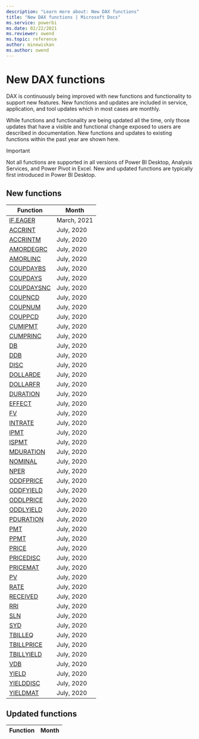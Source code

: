 ```yaml
---
description: "Learn more about: New DAX functions"
title: "New DAX functions | Microsoft Docs"
ms.service: powerbi 
ms.date: 02/22/2021
ms.reviewer: owend
ms.topic: reference
author: minewiskan
ms.author: owend
---
```

# New DAX functions

DAX is continuously being improved with new functions and functionality to support new features. New functions and updates are included in service, application, and tool updates which in most cases are monthly.

While functions and functionality are being updated all the time, only those updates that have a visible and functional change exposed to users are described in documentation. New functions and updates to existing functions within the past year are shown here.

> [!IMPORTANT]
> Not all functions are supported in all versions of Power BI Desktop, Analysis Services, and Power Pivot in Excel. New and updated functions are typically first introduced in Power BI Desktop.
  
## New functions

|Function  |Month  |
|---------|---------|
|[IF.EAGER](if-eager-function-dax.md)     | March, 2021 |
|[ACCRINT](accrint-function-dax.md)     | July, 2020 |
|[ACCRINTM](accrintm-function-dax.md)     | July, 2020 |
|[AMORDEGRC](amordegrc-function-dax.md)     | July, 2020 |
|[AMORLINC](amorlinc-function-dax.md)     | July, 2020 |
|[COUPDAYBS](coupdaybs-function-dax.md)     | July, 2020 |
|[COUPDAYS](coupdays-function-dax.md)     | July, 2020 |
|[COUPDAYSNC](coupdaysnc-function-dax.md)     | July, 2020 |
|[COUPNCD](coupncd-function-dax.md)     | July, 2020 |
|[COUPNUM](coupnum-function-dax.md)     | July, 2020 |
|[COUPPCD](couppcd-function-dax.md)     | July, 2020 |
|[CUMIPMT](cumipmt-function-dax.md)     | July, 2020 |
|[CUMPRINC](cumprinc-function-dax.md)     | July, 2020 |
|[DB](db-function-dax.md)     | July, 2020 |
|[DDB](ddb-function-dax.md)     | July, 2020 |
|[DISC](disc-function-dax.md)     | July, 2020 |
|[DOLLARDE](dollarde-function-dax.md)     | July, 2020 |
|[DOLLARFR](dollarfr-function-dax.md)     | July, 2020 |
|[DURATION](duration-function-dax.md)     | July, 2020 |
|[EFFECT](effect-function-dax.md)     |  July, 2020 |
|[FV](fv-function-dax.md)     | July, 2020 |
|[INTRATE](intrate-function-dax.md)     | July, 2020 |
|[IPMT](ipmt-function-dax.md)     | July, 2020 |
|[ISPMT](ispmt-function-dax.md)     | July, 2020 |
|[MDURATION](mduration-function-dax.md)     | July, 2020 |
|[NOMINAL](nominal-function-dax.md)     | July, 2020  |
|[NPER](nper-function-dax.md)     | July, 2020 |
|[ODDFPRICE](oddfprice-function-dax.md)     | July, 2020 |
|[ODDFYIELD](oddfyield-function-dax.md)     | July, 2020 |
|[ODDLPRICE](oddlprice-function-dax.md)     | July, 2020 |
|[ODDLYIELD](oddlyield-function-dax.md)     | July, 2020 |
|[PDURATION](pduration-function-dax.md)     | July, 2020 |
|[PMT](pmt-function-dax.md)     | July, 2020 |
|[PPMT](ppmt-function-dax.md)     | July, 2020 |
|[PRICE](price-function-dax.md)     | July, 2020 |
|[PRICEDISC](pricedisc-function-dax.md)     | July, 2020 |
|[PRICEMAT](pricemat-function-dax.md)     | July, 2020 |
|[PV](pv-function-dax.md)     | July, 2020 |
|[RATE](rate-function-dax.md)     | July, 2020 |
|[RECEIVED](received-function-dax.md)     | July, 2020 |
|[RRI](rri-function-dax.md)     | July, 2020 |
|[SLN](sln-function-dax.md)     | July, 2020 |
|[SYD](syd-function-dax.md)     | July, 2020 |
|[TBILLEQ](tbilleq-function-dax.md)     | July, 2020 |
|[TBILLPRICE](tbillprice-function-dax.md)     | July, 2020 |
|[TBILLYIELD](tbillyield-function-dax.md)     | July, 2020 |
|[VDB](vdb-function-dax.md)     | July, 2020 |
|[YIELD](yield-function-dax.md)     | July, 2020 |
|[YIELDDISC](yielddisc-function-dax.md)     |  July, 2020 |
|[YIELDMAT](yieldmat-function-dax.md)     | July, 2020 |

## Updated functions

|Function  | Month  |
|---------|---------|
